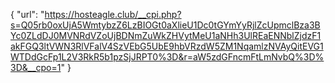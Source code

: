 {
  "url": "https://hosteagle.club/__cpi.php?s=Q05rb0oxUjA5WmtybzZ6LzBIOGt0aXlieU1Dc0tGYmYyRjlZcUpmclBza3BYc0ZLdDJ0MVNRdVZoUjBDNmZuWkZHVytMeU1aNHh3UlREaENNblZjdzF1akFGQ3ltVWN3RlVFalV4SzVEbG5UbE9hbVRzdW5ZM1NqamlzNVAyQitEVG1WTDdGcFp1L2V3RkR5b1pzSjJRPT0%3D&r=aW5zdGFncmFtLmNvbQ%3D%3D&__cpo=1"
}
